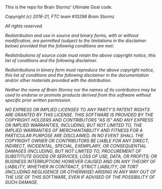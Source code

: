 This is the repo for Brain Stormz' Ultimate Goal code.



*Copyright (c) 2016-21, FTC team #10298 Brain Stormz*

*All rights reserved.*

*Redistribution and use in source and binary forms, with or without modification, are permitted (subject to the limitations in the disclaimer below) provided that the following conditions are met:*

*Redistributions of source code must retain the above copyright notice, this list of conditions and the following disclaimer.*

*Redistributions in binary form must reproduce the above copyright notice, this list of conditions and the following disclaimer in the documentation and/or other materials provided with the distribution.*

*Neither the name of Brain Stormz nor the names of its contributors may be used to endorse or promote products derived from this software without specific prior    written permission.*

*NO EXPRESS OR IMPLIED LICENSES TO ANY PARTY'S PATENT RIGHTS ARE GRANTED BY THIS LICENSE. THIS SOFTWARE IS PROVIDED BY THE COPYRIGHT HOLDERS AND CONTRIBUTORS    "AS IS" AND ANY EXPRESS OR IMPLIED WARRANTIES, INCLUDING, BUT NOT LIMITED TO,    THE IMPLIED WARRANTIES OF MERCHANTABILITY AND FITNESS FOR A PARTICULAR PURPOSE    ARE DISCLAIMED. IN NO EVENT SHALL THE COPYRIGHT OWNER OR CONTRIBUTORS BE LIABLE    FOR ANY DIRECT, INDIRECT, INCIDENTAL, SPECIAL, EXEMPLARY, OR CONSEQUENTIAL    DAMAGES (INCLUDING, BUT NOT LIMITED TO, PROCUREMENT OF SUBSTITUTE GOODS OR    SERVICES; LOSS OF USE, DATA, OR PROFITS; OR BUSINESS INTERRUPTION) HOWEVER    CAUSED AND ON ANY THEORY OF LIABILITY, WHETHER IN CONTRACT, STRICT LIABILITY, OR    TORT (INCLUDING NEGLIGENCE OR OTHERWISE) ARISING IN ANY WAY OUT OF THE USE OF THIS SOFTWARE, EVEN IF ADVISED OF THE POSSIBILITY OF SUCH DAMAGE.*